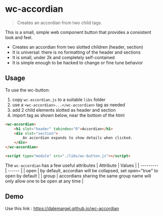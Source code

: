 # **wc-accordian**
> Creates an accordian from two child tags.

This is a small, simple web component button that provides a consistent look and feel. 

- Creates an accordian from two slotted children (header, section)
- It is universal: there is no formatting of the header and sections
- It is small, under 2k and completely self-contained
- It is simple enough to be hacked to change or fine tune behavior


## Usage

To use the wc-button:
1. copy `wc-accordian.js` to a suitable `libs` folder
2. use a `<wc-accordian>...</wc-accordian>` tag as needed
3. add 2 child elements slotted as header and section
3. import tag as shown below, near the bottom of the html

```html
<wc-accordian>
	<h1 slot="header" tabindex="0">Accordian</h1>
	<div slot="section">
		An accordian expands to show details when clicked.
	</div>
</wc-accordian>

<script type="module" src="./libs/wc-button.js"></script>
```

The `wc-accordian` has a few useful attributes
| Attribute | Values |
| --------- | ------ |
| open | by default, accordian will be collapsed, set open="true" to open by default |
| group | accordians sharing the same group name will only allow one to be open at any time |
<br>

## Demo
Use this link : <https://dalemargel.github.io/wc-accordian>


